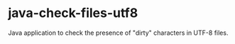 # java-check-files-utf8
Java application to check the presence of "dirty" characters in UTF-8 files.
